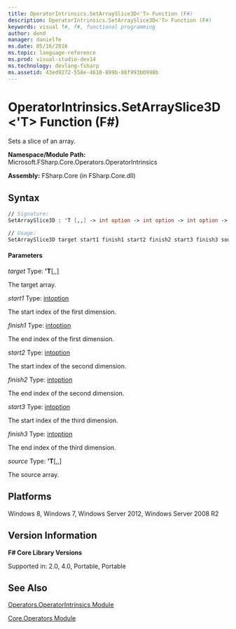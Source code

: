 ```yaml
---
title: OperatorIntrinsics.SetArraySlice3D<'T> Function (F#)
description: OperatorIntrinsics.SetArraySlice3D<'T> Function (F#)
keywords: visual f#, f#, functional programming
author: dend
manager: danielfe
ms.date: 05/16/2016
ms.topic: language-reference
ms.prod: visual-studio-dev14
ms.technology: devlang-fsharp
ms.assetid: 43ed9272-558e-4610-899b-86f993b0998b 
---
```


# OperatorIntrinsics.SetArraySlice3D<'T> Function (F#)

Sets a slice of an array.

**Namespace/Module Path:** Microsoft.FSharp.Core.Operators.OperatorIntrinsics

**Assembly:** FSharp.Core (in FSharp.Core.dll)


## Syntax

```fsharp
// Signature:
SetArraySlice3D : 'T [,,] -> int option -> int option -> int option -> int option -> int option -> int option -> 'T [,,] -> unit

// Usage:
SetArraySlice3D target start1 finish1 start2 finish2 start3 finish3 source
```

#### Parameters
*target*
Type: **'T**[[,,]](https://msdn.microsoft.com/library/b4e5b35b-dc83-4b50-94aa-85fcf3ccb2b0)


The target array.


*start1*
Type: [int](https://msdn.microsoft.com/library/025d5455-3622-4ea5-9573-3ecbd4ee1375)[option](https://msdn.microsoft.com/library/e5b1450c-2779-4c65-ae28-e7f740c37871)


The start index of the first dimension.


*finish1*
Type: [int](https://msdn.microsoft.com/library/025d5455-3622-4ea5-9573-3ecbd4ee1375)[option](https://msdn.microsoft.com/library/e5b1450c-2779-4c65-ae28-e7f740c37871)


The end index of the first dimension.


*start2*
Type: [int](https://msdn.microsoft.com/library/025d5455-3622-4ea5-9573-3ecbd4ee1375)[option](https://msdn.microsoft.com/library/e5b1450c-2779-4c65-ae28-e7f740c37871)


The start index of the second dimension.


*finish2*
Type: [int](https://msdn.microsoft.com/library/025d5455-3622-4ea5-9573-3ecbd4ee1375)[option](https://msdn.microsoft.com/library/e5b1450c-2779-4c65-ae28-e7f740c37871)


The end index of the second dimension.


*start3*
Type: [int](https://msdn.microsoft.com/library/025d5455-3622-4ea5-9573-3ecbd4ee1375)[option](https://msdn.microsoft.com/library/e5b1450c-2779-4c65-ae28-e7f740c37871)


The start index of the third dimension.


*finish3*
Type: [int](https://msdn.microsoft.com/library/025d5455-3622-4ea5-9573-3ecbd4ee1375)[option](https://msdn.microsoft.com/library/e5b1450c-2779-4c65-ae28-e7f740c37871)


The end index of the third dimension.


*source*
Type: **'T**[[,,]](https://msdn.microsoft.com/library/b4e5b35b-dc83-4b50-94aa-85fcf3ccb2b0)


The source array.

## Platforms
Windows 8, Windows 7, Windows Server 2012, Windows Server 2008 R2

## Version Information
**F# Core Library Versions**

Supported in: 2.0, 4.0, Portable, Portable

## See Also
[Operators.OperatorIntrinsics Module](Operators.OperatorIntrinsics-Module-%5BFSharp%5D.md)

[Core.Operators Module](Core.Operators-Module-%5BFSharp%5D.md)